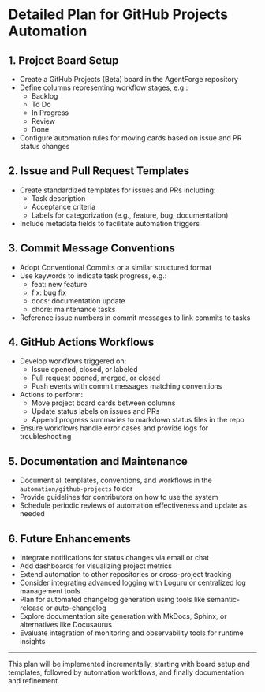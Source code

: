 # Detailed Plan for GitHub Projects Automation

## 1. Project Board Setup

- Create a GitHub Projects (Beta) board in the AgentForge repository
- Define columns representing workflow stages, e.g.:
  - Backlog
  - To Do
  - In Progress
  - Review
  - Done
- Configure automation rules for moving cards based on issue and PR status changes

## 2. Issue and Pull Request Templates

- Create standardized templates for issues and PRs including:
  - Task description
  - Acceptance criteria
  - Labels for categorization (e.g., feature, bug, documentation)
- Include metadata fields to facilitate automation triggers

## 3. Commit Message Conventions

- Adopt Conventional Commits or a similar structured format
- Use keywords to indicate task progress, e.g.:
  - feat: new feature
  - fix: bug fix
  - docs: documentation update
  - chore: maintenance tasks
- Reference issue numbers in commit messages to link commits to tasks

## 4. GitHub Actions Workflows

- Develop workflows triggered on:
  - Issue opened, closed, or labeled
  - Pull request opened, merged, or closed
  - Push events with commit messages matching conventions
- Actions to perform:
  - Move project board cards between columns
  - Update status labels on issues and PRs
  - Append progress summaries to markdown status files in the repo
- Ensure workflows handle error cases and provide logs for troubleshooting

## 5. Documentation and Maintenance

- Document all templates, conventions, and workflows in the `automation/github-projects` folder
- Provide guidelines for contributors on how to use the system
- Schedule periodic reviews of automation effectiveness and update as needed

## 6. Future Enhancements

- Integrate notifications for status changes via email or chat
- Add dashboards for visualizing project metrics
- Extend automation to other repositories or cross-project tracking
- Consider integrating advanced logging with Loguru or centralized log management tools
- Plan for automated changelog generation using tools like semantic-release or auto-changelog
- Explore documentation site generation with MkDocs, Sphinx, or alternatives like Docusaurus
- Evaluate integration of monitoring and observability tools for runtime insights

---

This plan will be implemented incrementally, starting with board setup and templates, followed by automation workflows, and finally documentation and refinement.

